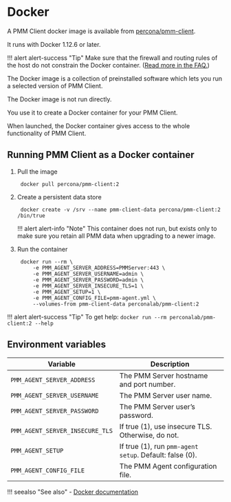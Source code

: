 # Docker

A PMM Client docker image is available from [percona/pmm-client](https://hub.docker.com/r/percona/pmm-client/tags/).

It runs with Docker 1.12.6 or later.

!!! alert alert-success "Tip"
    Make sure that the firewall and routing rules of the host do not constrain the Docker container. ([Read more in the FAQ.](../../faq.md#how-do-i-troubleshoot-communication-issues-between-pmm-client-and-pmm-server))

The Docker image is a collection of preinstalled software which lets you run a selected version of PMM Client.

The Docker image is not run directly.

You use it to create a Docker container for your PMM Client.

When launched, the Docker container gives access to the whole functionality of PMM Client.

## Running PMM Client as a Docker container

1. Pull the image

        docker pull percona/pmm-client:2

2. Create a persistent data store

        docker create -v /srv --name pmm-client-data percona/pmm-client:2 /bin/true

    !!! alert alert-info "Note"
        This container does not run, but exists only to make sure you retain all PMM data when upgrading to a newer image.

3. Run the container

        docker run --rm \
            -e PMM_AGENT_SERVER_ADDRESS=PMMServer:443 \
            -e PMM_AGENT_SERVER_USERNAME=admin \
            -e PMM_AGENT_SERVER_PASSWORD=admin \
            -e PMM_AGENT_SERVER_INSECURE_TLS=1 \
            -e PMM_AGENT_SETUP=1 \
            -e PMM_AGENT_CONFIG_FILE=pmm-agent.yml \
            --volumes-from pmm-client-data perconalab/pmm-client:2

!!! alert alert-success "Tip"
    To get help: `docker run --rm perconalab/pmm-client:2 --help`

## Environment variables

| Variable                        | Description   |
| ------------------------------- | ------------- |
| `PMM_AGENT_SERVER_ADDRESS`      | The PMM Server hostname and port number.
| `PMM_AGENT_SERVER_USERNAME`     | The PMM Server user name.
| `PMM_AGENT_SERVER_PASSWORD`     | The PMM Server user’s password.
| `PMM_AGENT_SERVER_INSECURE_TLS` | If true (1), use insecure TLS. Otherwise, do not.
| `PMM_AGENT_SETUP`               | If true (1), run `pmm-agent setup`. Default: false (0).
| `PMM_AGENT_CONFIG_FILE`         | The PMM Agent configuration file.

!!! seealso "See also"
    - [Docker documentation](https://docs.docker.com)
